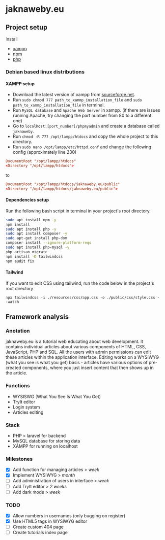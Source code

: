 # jaknaweby.eu

## Project setup

Install
- [xampp](https://www.apachefriends.org/download.html)
- [npm](https://nodejs.org/en/download)
- [php](https://www.php.net/manual/en/install.php)

### Debian based linux distributions

#### XAMPP setup

- Download the latest version of xampp from [sourceforge.net](https://sourceforge.net/projects/xampp/files/).
- Run `sudo chmod 777 path_to_xammp_installation_file` and `sudo path_to_xammp_installation_file` in terminal.
- Run `MySQL database` and `Apache Web Server` in xampp. (if there are issues running Apache, try changing the port number from 80 to a different one)
- Go to `localhost:[port_number]/phpmyadmin` and create a database called `jaknaweby`.
- Run `chmod -R 777 /opt/lampp/htdocs` and copy the whole project to this directory.
- Run `sudo nano /opt/lampp/etc/httpd.conf` and change the following config (approximately line 230)

```conf
DocumentRoot "/opt/lampp/htdocs"
<Directory "/opt/lampp/htdocs">
```

to

```conf
DocumentRoot "/opt/lampp/htdocs/jaknaweby.eu/public"
<Directory "/opt/lampp/htdocs/jaknaweby.eu/public">
```

#### Dependencies setup
Run the following bash script in terminal in your project's root directory.

```bash
sudo apt install npm -y
npm install
sudo apt install php -y
sudo apt install composer -y
sudo apt-get install php-dom
composer install --ignore-platform-reqs
sudo apt install php-mysql -y
php artisan migrate
npm install -D tailwindcss
npm audit fix
```

#### Tailwind

If you want to edit CSS using tailwind, run the code below in the project's root directory

```shell
npx tailwindcss -i ./resources/css/app.css -o ./public/css/style.css --watch
```

## Framework analysis

### Anotation

jaknaweby.eu is a tutorial web educating about web development. It contains individual articles about various components of HTML, CSS, JavaScript, PHP and SQL. All the users with admin permissions can edit these articles within the application interface. Editing works on a WYSIWYG (what you see is what you get) basis - articles have various options of pre-created components, where you just insert content that then shows up in the article.

### Functions

- WYSISWG (What You See Is What You Get)
- TryIt editor
- Login system
- Articles editing

### Stack

- PHP > laravel for backend
- MySQL database for storing data
- XAMPP for running on localhost

### Milestones

- [x] Add function for managing articles > *week*
- [x] Implement WYSIWYG > *month*
- [ ] Add administration of users in interface > *week*
- [ ] Add TryIt editor > *2 weeks*
- [ ] Add dark mode > *week*

### TODO

- [x] Allow numbers in usernames (only bugging on register)
- [x] Use HTML5 tags in WYSIWYG editor
- [ ] Create custom 404 page
- [ ] Create tutorials index page
